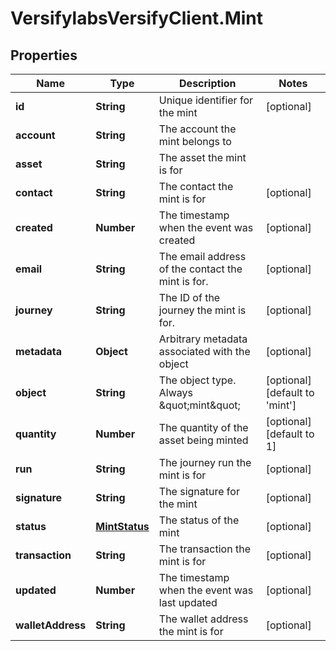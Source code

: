 # VersifylabsVersifyClient.Mint

## Properties

Name | Type | Description | Notes
------------ | ------------- | ------------- | -------------
**id** | **String** | Unique identifier for the mint | [optional] 
**account** | **String** | The account the mint belongs to | 
**asset** | **String** | The asset the mint is for | 
**contact** | **String** | The contact the mint is for | [optional] 
**created** | **Number** | The timestamp when the event was created | [optional] 
**email** | **String** | The email address of the contact the mint is for. | [optional] 
**journey** | **String** | The ID of the journey the mint is for. | [optional] 
**metadata** | **Object** | Arbitrary metadata associated with the object | [optional] 
**object** | **String** | The object type. Always \&quot;mint\&quot; | [optional] [default to &#39;mint&#39;]
**quantity** | **Number** | The quantity of the asset being minted | [optional] [default to 1]
**run** | **String** | The journey run the mint is for | [optional] 
**signature** | **String** | The signature for the mint | [optional] 
**status** | [**MintStatus**](MintStatus.md) | The status of the mint | [optional] 
**transaction** | **String** | The transaction the mint is for | [optional] 
**updated** | **Number** | The timestamp when the event was last updated | [optional] 
**walletAddress** | **String** | The wallet address the mint is for | [optional] 


